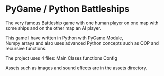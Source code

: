 # PyGame / Python Battleships

The very famous Battleship game with one human player
on one map with some ships and on the other map an AI player.

This game I have written in Python with PyGame Module, <br>
Numpy arrays and also uses advanced Python concepts such as
OOP and recursive functions.


The project uses 4 files:
Main 
Clases
functions
Config

Assets such as images and sound effects are in the assets directory.
